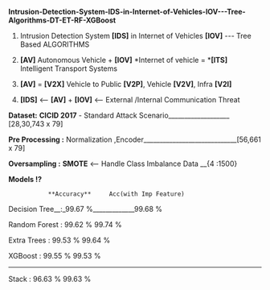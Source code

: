 **Intrusion-Detection-System-IDS-in-Internet-of-Vehicles-IOV---Tree-Algorithms-DT-ET-RF-XGBoost**

1. Intrusion Detection System **[IDS]** in Internet of Vehicles **[IOV]** --- Tree Based ALGORITHMS

2. **[AV]** Autonomous Vehicle + **[IOV]** *Internet of vehicle = ***[ITS]** Intelligent Transport Systems

3. **[AV]** = **[V2X]** Vehicle to Public **[V2P]**, Vehicle **[V2V]**, Infra **[V2I]**

4. **[IDS]** <-- **[AV]** + **[IOV]** <-- External /Internal Communication Threat

 **Dataset:** **CICID 2017** - Standard Attack Scenario___________________ [28,30,743 x 79]

 **Pre Processing :** Normalization ,Encoder_____________________________[56,661 x 79]

 **Oversampling :** **SMOTE** <-- Handle Class Imbalance Data __{4 :1500}

**Models ⁉**

               **Accuracy**     Acc(with Imp Feature)

Decision Tree__:_99.67 %_____________99.68 %

Random Forest  : 99.62 %             99.74 %

Extra Trees    : 99.53 %             99.64 % 

XGBoost        : 99.55 %             99.53 %
________________________________________________

Stack          : 96.63 %             99.63 %
